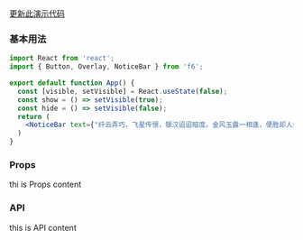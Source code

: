 <div class="block-panel">
        <a class="to-github-link" target="_blank" href=https://github.com/Webang/f6/tree/master/packages/f6/packages/notice-bar/demo/basic.md>更新此演示代码</a>
        <h3>基本用法</h3>

```jsx
import React from 'react';
import { Button, Overlay, NoticeBar } from 'f6';

export default function App() {
  const [visible, setVisible] = React.useState(false);
  const show = () => setVisible(true);
  const hide = () => setVisible(false);
  return (
    <NoticeBar text={"纤云弄巧，飞星传恨，银汉迢迢暗度。金风玉露一相逢，便胜却人间无数。"}></NoticeBar>
  )
}
```
</div>
<div class="block-panel">

<h3>Props</h3>

thi is Props content


</div>
<div class="block-panel">

<h3>API</h3>

this is API content
</div>